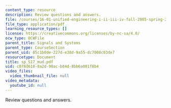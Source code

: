 ```yaml
---
content_type: resource
description: Review questions and answers.
file: /courses/16-01-unified-engineering-i-ii-iii-iv-fall-2005-spring-2006/c078d6188a2d90acb84d8bb6a001f8b4_sp_S17_mud.pdf
file_type: application/pdf
learning_resource_types: []
license: https://creativecommons.org/licenses/by-nc-sa/4.0/
ocw_type: OCWFile
parent_title: Signals and Systems
parent_type: CourseSection
parent_uid: 85c1b0de-227d-e38d-9a55-dc7008c03de7
resourcetype: Document
title: sp_S17_mud.pdf
uid: c078d618-8a2d-90ac-b84d-8bb6a001f8b4
video_files:
  video_thumbnail_file: null
video_metadata:
  youtube_id: null
---
```

Review questions and answers.